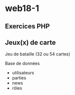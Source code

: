 # web18-1
## Exercices PHP
## Jeux(x) de carte

Jeu de bataille (32 ou 54 cartes)

Base de données
- utilisateurs
- parties
- news
- rôles
